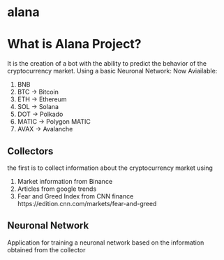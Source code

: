 # alana
# What is Alana Project?

It is the creation of a bot with the ability to predict the behavior of the cryptocurrency market.
Using a basic Neuronal Network:
Now Aviailable:
<ol>
  <li> BNB </li>
  <li> BTC -> Bitcoin </li>
  <li> ETH -> Ethereum </li>
  <li> SOL -> Solana </li>
  <li> DOT -> Polkado </li>
  <li> MATIC -> Polygon MATIC </li>
  <li> AVAX -> Avalanche </li>
</ol>


## Collectors
the first is to collect information about the cryptocurrency market using
<ol>
  <li>Market information from Binance</li>
  <li>Articles from google trends</li>
  <li>Fear and Greed Index from CNN finance https://edition.cnn.com/markets/fear-and-greed</li>
</ol>

## Neuronal Network
Application for training a neuronal network based on the information obtained from the collector

